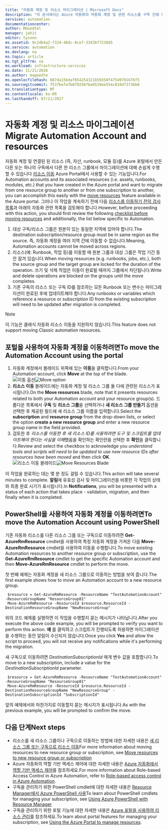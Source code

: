 ```yaml
---
title: "자동화 계정 및 리소스 마이그레이션 | Microsoft Docs"
description: "이 문서에서는 Azure 자동화의 자동화 계정 및 관련 리소스를 구독 간에 이동하는 방법을 설명합니다."
services: automation
documentationcenter: 
author: MGoedtel
manager: jwhit
editor: tysonn
ms.assetid: 9c2db4a2-f324-48dc-8ce7-3343bf7230d5
ms.service: automation
ms.devlang: na
ms.topic: article
ms.tgt_pltfrm: na
ms.workload: infrastructure-services
ms.date: 11/21/2016
ms.author: magoedte
ms.openlocfilehash: 687da15bdaf854254321b59350f47549781676f5
ms.sourcegitcommit: f537befafb079256fba0529ee554c034d73f36b0
ms.translationtype: MT
ms.contentlocale: ko-KR
ms.lasthandoff: 07/11/2017
---
```

# <a name="migrate-automation-account-and-resources"></a><span data-ttu-id="e986d-103">자동화 계정 및 리소스 마이그레이션</span><span class="sxs-lookup"><span data-stu-id="e986d-103">Migrate Automation Account and resources</span></span>
<span data-ttu-id="e986d-104">자동화 계정 및 연결된 된 리소스 (즉, 자산, runbook, 모듈 등)를 Azure 포털에서 만든 다른 또는 하나의 구독에서 다른 한 리소스 그룹에서 마이그레이션에 대해 손쉽게 수행할 수 있습니다 [리소스 이동](../azure-resource-manager/resource-group-move-resources.md) Azure Portal에서 사용할 수 있는 기능입니다.</span><span class="sxs-lookup"><span data-stu-id="e986d-104">For Automation accounts and its associated resources (i.e. assets, runbooks, modules, etc.) that you have created in the Azure portal and want to migrate from one resource group to another or from one subscription to another, you can accomplish this easily with the [move resources](../azure-resource-manager/resource-group-move-resources.md) feature available in the Azure portal.</span></span> <span data-ttu-id="e986d-105">그러나 이 작업을 계속하기 전에 다음 [리소스를 이동하기 전의 검사 목록](../azure-resource-manager/resource-group-move-resources.md#checklist-before-moving-resources)과 아래의 자동화 관련 목록을 검토해야 합니다.</span><span class="sxs-lookup"><span data-stu-id="e986d-105">However, before proceeding with this action, you should first review the following [checklist before moving resources](../azure-resource-manager/resource-group-move-resources.md#checklist-before-moving-resources) and additionally, the list below specific to Automation.</span></span>   

1. <span data-ttu-id="e986d-106">대상 구독/리소스 그룹은 원본이 있는 동일한 지역에 있어야 합니다.</span><span class="sxs-lookup"><span data-stu-id="e986d-106">The destination subscription/resource group must be in same region as the source.</span></span>  <span data-ttu-id="e986d-107">즉, 자동화 계정을 여러 지역 간에 이동할 수 없습니다.</span><span class="sxs-lookup"><span data-stu-id="e986d-107">Meaning, Automation accounts cannot be moved across regions.</span></span>
2. <span data-ttu-id="e986d-108">리소스(예: Runbook, 작업 등)를 이동할 때 원본 그룹과 대상 그룹은 작업 기간 동안 잠겨 있습니다.</span><span class="sxs-lookup"><span data-stu-id="e986d-108">When moving resources (e.g. runbooks, jobs, etc.), both the source group and the target group are locked for the duration of the operation.</span></span> <span data-ttu-id="e986d-109">쓰기 및 삭제 작업은 이동이 완료될 때까지 그룹에서 차단됩니다.</span><span class="sxs-lookup"><span data-stu-id="e986d-109">Write and delete operations are blocked on the groups until the move completes.</span></span>  
3. <span data-ttu-id="e986d-110">기존 구독의 리소스 또는 구독 ID를 참조하는 모든 Runbook 또는 변수는 마이그레이션이 완료된 후에 업데이트해야 합니다.</span><span class="sxs-lookup"><span data-stu-id="e986d-110">Any runbooks or variables which reference a resource or subscription ID from the existing subscription will need to be updated after migration is completed.</span></span>   

> [!NOTE]
> <span data-ttu-id="e986d-111">이 기능은 클래식 자동화 리소스 이동을 지원하지 않습니다.</span><span class="sxs-lookup"><span data-stu-id="e986d-111">This feature does not support moving Classic automation resources.</span></span>
>
>

## <a name="to-move-the-automation-account-using-the-portal"></a><span data-ttu-id="e986d-112">포털을 사용하여 자동화 계정을 이동하려면</span><span class="sxs-lookup"><span data-stu-id="e986d-112">To move the Automation Account using the portal</span></span>
1. <span data-ttu-id="e986d-113">자동화 계정에서 블레이드 위쪽에 있는 **이동**을 클릭합니다.</span><span class="sxs-lookup"><span data-stu-id="e986d-113">From your Automation account, click **Move** at the top of the blade.</span></span><br> <span data-ttu-id="e986d-114">![이동 옵션](media/automation-migrate-account-subscription/automation-menu-move.png)</span><span class="sxs-lookup"><span data-stu-id="e986d-114">![Move option](media/automation-migrate-account-subscription/automation-menu-move.png)</span></span><br>
2. <span data-ttu-id="e986d-115">**리소스 이동** 블레이드에는 자동화 계정 및 리소스 그룹 둘 다에 관련된 리소스가 표시됩니다.</span><span class="sxs-lookup"><span data-stu-id="e986d-115">On the **Move resources** blade, note that it presents resources related to both your Automation account and your resource group(s).</span></span>  <span data-ttu-id="e986d-116">드롭다운 목록에서 **구독** 및 **리소스 그룹**을 선택하거나 **새 리소스 그룹 만들기** 옵션을 선택한 후 제공된 필드에 새 리소스 그룹 이름을 입력합니다.</span><span class="sxs-lookup"><span data-stu-id="e986d-116">Select the **subscription** and **resource group** from the drop-down lists, or select the option **create a new resource group** and enter a new resource group name in the field provided.</span></span>  
3. <span data-ttu-id="e986d-117">검토한 후 *리소스를 이동한 후 새 리소스 ID를 사용하려면 도구 및 스크립트를 업데이트해야 한다는 사실을 이해*했음을 확인하는 확인란을 선택한 후 **확인**을 클릭합니다.</span><span class="sxs-lookup"><span data-stu-id="e986d-117">Review and select the checkbox to acknowledge you *understand tools and scripts will need to be updated to use new resource IDs after resources have been moved* and then click **OK**.</span></span><br> <span data-ttu-id="e986d-118">![리소스 이동 블레이드](media/automation-migrate-account-subscription/automation-move-resources-blade.png)</span><span class="sxs-lookup"><span data-stu-id="e986d-118">![Move Resources Blade](media/automation-migrate-account-subscription/automation-move-resources-blade.png)</span></span><br>   

<span data-ttu-id="e986d-119">이 작업을 완료하는 데는 몇 분 정도 걸릴 수 있습니다.</span><span class="sxs-lookup"><span data-stu-id="e986d-119">This action will take several minutes to complete.</span></span>  <span data-ttu-id="e986d-120">**알림**에 유효성 검사 및 마이그레이션을 비롯한 각 작업의 상태와 최종 완료 시기가 표시됩니다.</span><span class="sxs-lookup"><span data-stu-id="e986d-120">In **Notifications**, you will be presented with a status of each action that takes place - validation, migration, and then finally when it is completed.</span></span>     

## <a name="to-move-the-automation-account-using-powershell"></a><span data-ttu-id="e986d-121">PowerShell을 사용하여 자동화 계정을 이동하려면</span><span class="sxs-lookup"><span data-stu-id="e986d-121">To move the Automation Account using PowerShell</span></span>
<span data-ttu-id="e986d-122">기존 자동화 리소스를 다른 리소스 그룹 또는 구독으로 이동하려면 **Get-AzureRmResource** cmdlet을 사용하여 특정 자동화 계정을 가져온 다음 **Move-AzureRmResource** cmdlet을 사용하여 이동을 수행합니다.</span><span class="sxs-lookup"><span data-stu-id="e986d-122">To move existing Automation resources to another resource group or subscription, use the  **Get-AzureRmResource** cmdlet to get the specific Automation account and then **Move-AzureRmResource** cmdlet to perform the move.</span></span>

<span data-ttu-id="e986d-123">첫 번째 예제는 자동화 계정을 새 리소스 그룹으로 이동하는 방법을 보여 줍니다.</span><span class="sxs-lookup"><span data-stu-id="e986d-123">The first example shows how to move an Automation account to a new resource group.</span></span>

   ```
    $resource = Get-AzureRmResource -ResourceName "TestAutomationAccount" -ResourceGroupName "ResourceGroup01"
    Move-AzureRmResource -ResourceId $resource.ResourceId -DestinationResourceGroupName "NewResourceGroup"
   ```

<span data-ttu-id="e986d-124">위의 코드 예제를 실행하면 이 작업을 수행할지 묻는 메시지가 나타납니다.</span><span class="sxs-lookup"><span data-stu-id="e986d-124">After you execute the above code example, you will be prompted to verify you want to perform this action.</span></span>  <span data-ttu-id="e986d-125">**예** 를 클릭하고 스크립트가 진행되도록 허용하면 마이그레이션을 수행하는 동안 알림이 수신되지 않습니다.</span><span class="sxs-lookup"><span data-stu-id="e986d-125">Once you click **Yes** and allow the script to proceed, you will not receive any notifications while it's performing the migration.</span></span>  

<span data-ttu-id="e986d-126">새 구독으로 이동하려면 *DestinationSubscriptionId* 매개 변수 값을 포함합니다.</span><span class="sxs-lookup"><span data-stu-id="e986d-126">To move to a new subscription, include a value for the *DestinationSubscriptionId* parameter.</span></span>

   ```
    $resource = Get-AzureRmResource -ResourceName "TestAutomationAccount" -ResourceGroupName "ResourceGroup01"
    Move-AzureRmResource -ResourceId $resource.ResourceId -DestinationResourceGroupName "NewResourceGroup" -DestinationSubscriptionId "SubscriptionId"
   ```

<span data-ttu-id="e986d-127">앞의 예제에서와 마찬가지로 이동할지 묻는 메시지가 표시됩니다.</span><span class="sxs-lookup"><span data-stu-id="e986d-127">As with the previous example, you will be prompted to confirm the move.</span></span>  

## <a name="next-steps"></a><span data-ttu-id="e986d-128">다음 단계</span><span class="sxs-lookup"><span data-stu-id="e986d-128">Next steps</span></span>
* <span data-ttu-id="e986d-129">리소스를 새 리소스 그룹이나 구독으로 이동하는 방법에 대한 자세한 내용은 [새 리소스 그룹 또는 구독으로 리소스 이동](../azure-resource-manager/resource-group-move-resources.md)</span><span class="sxs-lookup"><span data-stu-id="e986d-129">For more information about moving resources to new resource group or subscription, see [Move  resources to new resource group or subscription](../azure-resource-manager/resource-group-move-resources.md)</span></span>
* <span data-ttu-id="e986d-130">Azure 자동화의 역할 기반 액세스 제어에 대한 자세한 내용은 [Azure 자동화에서 역할 기반 액세스 제어](automation-role-based-access-control.md)를 참조하세요.</span><span class="sxs-lookup"><span data-stu-id="e986d-130">For more information about Role-based Access Control in Azure Automation, refer to [Role-based access control in Azure Automation](automation-role-based-access-control.md).</span></span>
* <span data-ttu-id="e986d-131">구독을 관리하기 위한 PowerShell cmdlet에 대한 자세한 내용은 [Resource Manager에서 Azure PowerShell 사용](../azure-resource-manager/powershell-azure-resource-manager.md)</span><span class="sxs-lookup"><span data-stu-id="e986d-131">To learn about PowerShell cmdlets for managing your subscription, see [Using Azure PowerShell with Resource Manager](../azure-resource-manager/powershell-azure-resource-manager.md)</span></span>
* <span data-ttu-id="e986d-132">구독을 관리하기 위한 포털 기능에 대한 자세한 내용은 [Azure 포털을 사용하여 리소스 관리](../azure-resource-manager/resource-group-portal.md)를 참조하세요.</span><span class="sxs-lookup"><span data-stu-id="e986d-132">To learn about portal features for managing your subscription, see [Using the Azure Portal to manage resources](../azure-resource-manager/resource-group-portal.md).</span></span>
